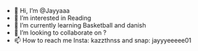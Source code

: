 - 👋 Hi, I’m @Jayyaaa
- 👀 I’m interested in Reading
- 🌱 I’m currently learning Basketball and danish
- 💞️ I’m looking to collaborate on ? 
- 📫 How to reach me Insta: kazzthnss and snap: jayyyeeeee01

<!---
Jayyaaa/Jayyaaa is a ✨ special ✨ repository because its `README.md` (this file) appears on your GitHub profile.
You can click the Preview link to take a look at your changes.
--->
